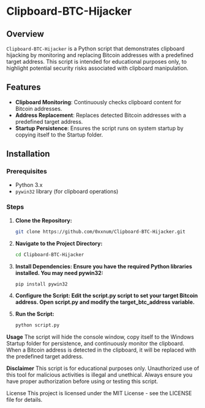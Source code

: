 # Clipboard-BTC-Hijacker

## Overview
`Clipboard-BTC-Hijacker` is a Python script that demonstrates clipboard hijacking by monitoring and replacing Bitcoin addresses with a predefined target address. This script is intended for educational purposes only, to highlight potential security risks associated with clipboard manipulation.

## Features
- **Clipboard Monitoring**: Continuously checks clipboard content for Bitcoin addresses.
- **Address Replacement**: Replaces detected Bitcoin addresses with a predefined target address.
- **Startup Persistence**: Ensures the script runs on system startup by copying itself to the Startup folder.

## Installation

### Prerequisites
- Python 3.x
- `pywin32` library (for clipboard operations)

### Steps

1. **Clone the Repository:**
   ```bash
   git clone https://github.com/0xxnum/Clipboard-BTC-Hijacker.git
   
2. **Navigate to the Project Directory:**
   ```bash
   cd Clipboard-BTC-Hijacker
   
3. **Install Dependencies: Ensure you have the required Python libraries installed. You may need pywin32:**
   ```bash
   pip install pywin32
   
4. **Configure the Script: Edit the script.py script to set your target Bitcoin address. Open script.py and modify the target_btc_address variable.**

5. **Run the Script:**
   ```bash
   python script.py

**Usage**
The script will hide the console window, copy itself to the Windows Startup folder for persistence, and continuously monitor the clipboard.
When a Bitcoin address is detected in the clipboard, it will be replaced with the predefined target address.

**Disclaimer**
This script is for educational purposes only. Unauthorized use of this tool for malicious activities is illegal and unethical. Always ensure you have proper authorization before using or testing this script.

License
This project is licensed under the MIT License - see the LICENSE file for details.

